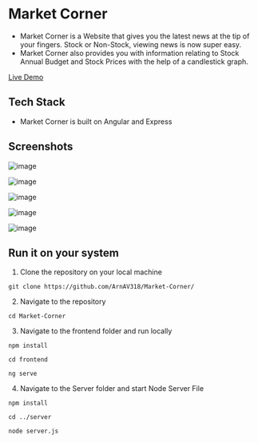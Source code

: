 # Market Corner

- Market Corner is a Website that gives you the latest news at the tip of your fingers. Stock or Non-Stock, viewing news is now super easy.
- Market Corner also provides you with information relating to Stock Annual Budget and Stock Prices with the help of a candlestick graph.


[Live Demo](https://arnav318.github.io/MarketCorner/)

## Tech Stack
- Market Corner is built on Angular and Express

## Screenshots

![image](https://user-images.githubusercontent.com/43349094/118336660-c2ba1f00-b52f-11eb-92ea-3772408c2d1c.png)

![image](https://user-images.githubusercontent.com/43349094/118336706-d4032b80-b52f-11eb-8a25-f6d15fd70572.png)

![image](https://user-images.githubusercontent.com/43349094/118336753-f137fa00-b52f-11eb-9c51-29859fa16e85.png)

![image](https://user-images.githubusercontent.com/43349094/118336840-1d537b00-b530-11eb-8ea5-6eb9aed446ff.png)

![image](https://user-images.githubusercontent.com/43349094/118336873-2b090080-b530-11eb-8dc6-3f400f61b9b9.png)

## Run it on your system
1. Clone the repository on your local machine

 ```git clone https://github.com/ArnAV318/Market-Corner/```
 
2. Navigate to the repository

```cd Market-Corner```

3. Navigate to the frontend folder and run locally

```npm install```

```cd frontend```

```ng serve```

4. Navigate to the Server folder and start Node Server File

```npm install```

```cd ../server```

```node server.js```